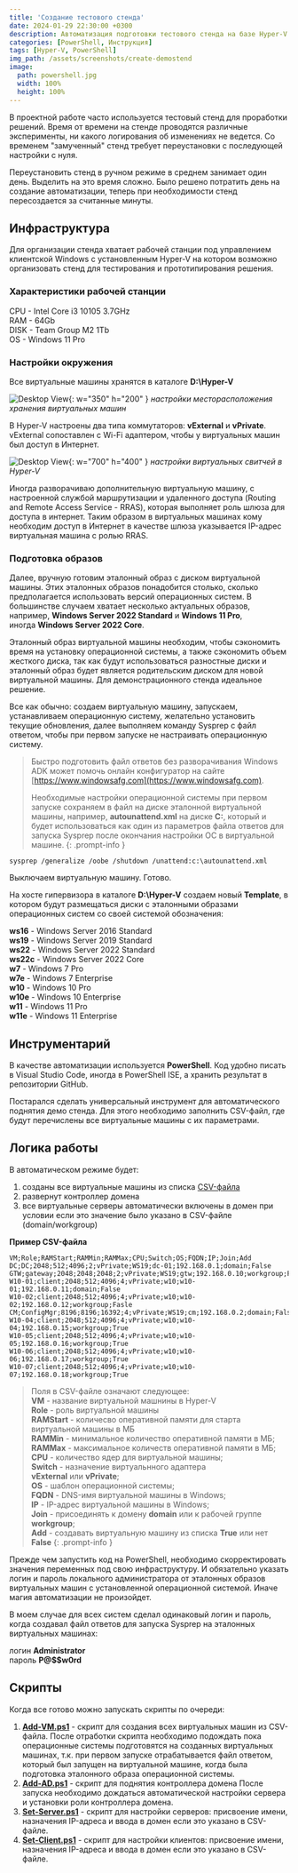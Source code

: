 ```yaml
---
title: 'Создание тестового стенда'
date: 2024-01-29 22:30:00 +0300
description: Автоматизация подготовки тестового стенда на базе Hyper-V с помощью PowerShell
categories: [PowerShell, Инструкция]
tags: [Hyper-V, PowerShell]
img_path: /assets/screenshots/create-demostend
image:
  path: powershell.jpg
  width: 100%
  height: 100%
---
```


В проектной работе часто используется тестовый стенд для проработки решений. Время от времени на стенде проводятся различные эксперименты, ни какого логирования об изменениях не ведется. Со временем "замученный" стенд требует переустановки с последующей настройки с нуля.

Переустановить стенд в ручном режиме в среднем занимает один день. Выделить на это время сложно. Было решено потратить день на создание автоматизации, теперь при необходимости стенд пересоздается за считанные минуты.


## Инфраструктура

Для организации стенда хватает рабочей станции под управлением клиентской Windows с установленным Hyper-V на котором возможно организовать стенд для тестирования и прототипирования решения.


### Характеристики рабочей станции

CPU - Intel Core i3 10105 3.7GHz <br>
RAM - 64Gb <br>
DISK - Team Group M2 1Tb <br>
OS - Windows 11 Pro <br>


### Настройки окружения

Все виртуальные машины хранятся в каталоге **D:\Hyper-V**

![Desktop View](HyperVSettings.png){: w="350" h="200" }
_настройки месторасположения хранения виртуальных машин_

В Hyper-V настроены два типа коммутаторов: **vExternal** и **vPrivate**. vExternal сопоставлен с Wi-Fi адаптером, чтобы у виртуальных машин был доступ в Интернет.

![Desktop View](VirtualSwitchManager.png){: w="700" h="400" }
_настройки виртуальных свитчей в Hyper-V_

Иногда разворачиваю дополнительную виртуальную машину, с настроенной службой маршрутизации и удаленного доступа (Routing and Remote Access Service - RRAS), которая выполняет роль шлюза для доступа в интернет. Таким образом в виртуальных машинах кому необходим доступ в Интернет в качестве шлюза указывается IP-адрес виртуальная машина с ролью RRAS.


### Подготовка образов

Далее, вручную готовим эталонный образ с диском виртуальной машины. Этих эталонных образов понадобится столько, сколько предполагается использовать версий операционных систем. В большинстве случаем хватает несколько актуальных образов, например, **Windows Server 2022 Standard** и **Windows 11 Pro**, иногда **Windows Server 2022 Core**.

Эталонный образ виртуальной машины необходим, чтобы сэкономить время на установку операционной системы, а также сэкономить объем жесткого диска, так как будут использоваться разностные диски и эталонный образ будет является родительским диском для новой виртуальной машины. Для демонстрационного стенда идеальное решение.

Все как обычно: создаем виртуальную машину, запускаем, устанавливаем операционную систему, желательно установить текущие обновления, далее выполняем команду Sysprep с файл ответом, чтобы при первом запуске не настраивать операционную систему.

> Быстро подготовить файл ответов без разворачивания Windows ADK может помочь онлайн конфигуратор на сайте [https://www.windowsafg.com](https://www.windowsafg.com).
>
>Необходимые настройки операционной системы при первом запуске сохраняем в файл на диске эталонной виртуальной машины, например, **autounattend.xml** на диске **C:**, который и будет использоваться как один из параметров файла ответов для запуска Sysprep после окончания настройки ОС в виртуальной машине.
{: .prompt-info }

```console
sysprep /generalize /oobe /shutdown /unattend:c:\autounattend.xml
```
Выключаем виртуальную машину. Готово.

На хосте гипервизора в каталоге **D:\Hyper-V** создаем новый **Template**, в котором будут размещаться диски с эталонными образами операционных систем со своей системой обозначения:

**ws16** - Windows Server 2016 Standard <br>
**ws19** - Windows Server 2019 Standard <br>
**ws22** - Windows Server 2022 Standard <br>
**ws22c** - Windows Server 2022 Core <br>
**w7** - Windows 7 Pro <br>
**w7e** - Windows 7 Enterprise <br>
**w10** - Windows 10 Pro <br>
**w10e** - Windows 10 Enterprise <br>
**w11** - Windows 11 Pro <br>
**w11e** - Windows 11 Enterprise <br>


## Инструментарий

В качестве автоматизации используется **PowerShell**. Код удобно писать в Visual Studio Code, иногда в PowerShell ISE, а хранить результат в репозитории GitHub.

Постарался сделать универсальный инструмент для автоматического поднятия демо стенда. Для этого необходимо заполнить CSV-файл, где будут перечислены все виртуальные машины с их параметрами.


## Логика работы

В автоматическом режиме будет:
1. созданы все виртуальные машины из списка [CSV-файла](https://github.com/dasternd/scripts/blob/main/DemoStend/DemoStand.csv)
2. развернут контроллер домена
3. все виртуальные серверы автоматически включены в домен при условии если это значение было указано в CSV-файле (domain/workgroup)

**Пример CSV-файла**

```console
VM;Role;RAMStart;RAMMin;RAMMax;CPU;Switch;OS;FQDN;IP;Join;Add
DC;DC;2048;512;4096;2;vPrivate;WS19;dc-01;192.168.0.1;domain;False
GTW;gateway;2048;2048;2048;2;vPrivate;WS19;gtw;192.168.0.10;workgroup;False
W10-01;client;2048;512;4096;4;vPrivate;w10;w10-01;192.168.0.11;domain;False
W10-02;client;2048;512;4096;4;vPrivate;w10;w10-02;192.168.0.12;workgroup;Fasle
CM;ConfigMgr;8196;8196;16392;4;vPrivate;WS19;cm;192.168.0.2;domain;False
W10-04;client;2048;512;4096;4;vPrivate;w10;w10-04;192.168.0.15;workgroup;True
W10-05;client;2048;512;4096;4;vPrivate;w10;w10-05;192.168.0.16;workgroup;True
W10-06;client;2048;512;4096;4;vPrivate;w10;w10-06;192.168.0.17;workgroup;True
W10-07;client;2048;512;4096;4;vPrivate;w10;w10-07;192.168.0.18;workgroup;True
```

> Поля в CSV-файле означают следующее:<br>
> **VM** - название виртуальной машнины в Hyper-V<br>
> **Role** - роль виртуальной машины<br>
> **RAMStart** - количесво оперативной памяти для старта виртуальной машины в МБ<br>
> **RAMMin** - минимальное количество оперативной памяти в МБ;<br>
> **RAMMax** - максимальное количеств оперативной памяти в МБ;<br>
> **CPU** - количество ядер для виртуальной машины;<br>
> **Switch** - назначение виртуальнного адаптера **vExternal** или **vPrivate**;<br>
> **OS** - шаблон операционной системы;<br>
> **FQDN** - DNS-имя виртуальной машины в Windows;<br>
> **IP** - IP-адрес виртуальной машины в Windows;<br>
> **Join** - присоединять к домену **domain** или к рабочей группе **workgroup**;<br>
> **Add** - создавать виртуальную машину из списка **True** или нет **False**
{: .prompt-info }

Прежде чем запустить код на PowerShell, необходимо скорректировать значения переменных под свою инфраструктуру. И обязательно указать логин и пароль локального администратора от эталонных образов виртуальных машин с установленной операционной системой. Иначе магия автоматизации не произойдет.

В моем случае для всех систем сделал одинаковый логин и пароль, когда создавал файл ответов для запуска Sysprep на эталонных виртуальных машинах:

логин **Administrator** <br>
пароль **P@$$w0rd** <br>

## Скрипты

Когда все готово можно запускать скрипты по очереди:

1. [**Add-VM.ps1**](https://github.com/dasternd/scripts/blob/main/DemoStend/Add-VM.ps1) - скрипт для создания всех виртуальных машин из CSV-файла. 
После отработки скрипта необходимо подождать пока операционные системы подготовятся на созданных виртуальных машинах, т.к. при первом запуске отрабатывается файл ответом, который был запущен на виртуальной машине, когда была подготовка эталонного образа операционной системы.
1. [**Add-AD.ps1**](https://github.com/dasternd/scripts/blob/main/DemoStend/Add-AD.ps1) - скрипт для поднятия контроллера домена
После запуска необходимо дождаться автоматической настройки сервера и установки роли контроллера домена.
1. [**Set-Server.ps1**](https://github.com/dasternd/scripts/blob/main/DemoStend/Set-Server.ps1) - скрипт для настройки серверов: присвоение имени, назначения IP-адреса и ввода в домен если это указано в CSV-файле.
2. [**Set-Client.ps1**](https://github.com/dasternd/scripts/blob/main/DemoStend/Set-Client.ps1) - скрипт для настройки клиентов: присвоение имени, назначения IP-адреса и ввода в домен если это указано в CSV-файле.
